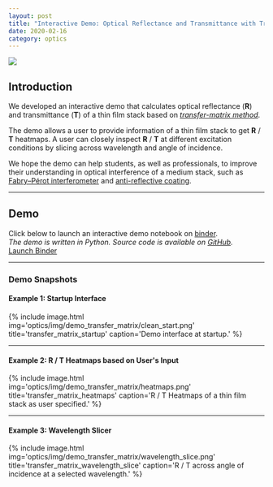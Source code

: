```yaml
---
layout: post
title: "Interactive Demo: Optical Reflectance and Transmittance with Transfer-Matrix Method"
date: 2020-02-16
category: optics
---
```


<div class="my-4 text-center">
  <img class="w-75" src="{{ site.url }}/optics/img/demo_transfer_matrix/cover.png">
</div>

## Introduction

We developed an interactive demo that calculates optical reflectance (**R**) and transmittance (**T**) of a thin film stack based on [*transfer-matrix method*](https://en.wikipedia.org/wiki/Transfer-matrix_method_(optics)).

The demo allows a user to provide information of a thin film stack to get **R** / **T** heatmaps. A user can closely inspect **R** / **T** at different excitation conditions by slicing across wavelength and angle of incidence.

We hope the demo can help students, as well as professionals, to improve their understanding in optical interference of a medium stack, such as [Fabry–Pérot interferometer](https://en.wikipedia.org/wiki/Fabry%E2%80%93P%C3%A9rot_interferometer) and [anti-reflective coating](https://en.wikipedia.org/wiki/Anti-reflective_coating).

---

## Demo

Click below to launch an interactive demo notebook on [binder](https://mybinder.org/).  
*The demo is written in Python. Source code is available on [GitHub](https://github.com/clumdee/transfer_matrix).*  
<a class="btn btn-success text-white" href="https://mybinder.org/v2/gh/clumdee/transfer_matrix/master?urlpath=tree/demo_minimal.ipynb">Launch Binder</a>

--- 

### Demo Snapshots
#### Example 1: Startup Interface
<!-- ![transfer_matrix_startup]({{ site.url }}/assets/img/demo_transfer_matrix/clean_start.png) -->
{% include image.html
  img='optics/img/demo_transfer_matrix/clean_start.png'
  title='transfer_matrix_startup'
  caption='Demo interface at startup.'
%}

---

#### Example 2: R / T Heatmaps based on User's Input
<!-- ![transfer_matrix_heatmaps]({{ site.url }}/assets/img/demo_transfer_matrix/heatmaps.png) -->
{% include image.html
  img='optics/img/demo_transfer_matrix/heatmaps.png'
  title='transfer_matrix_heatmaps'
  caption='R / T Heatmaps of a thin film stack as user specified.'
%}

---

#### Example 3: Wavelength Slicer
<!-- ![transfer_matrix_wavelength_slice]({{ site.url }}/assets/img/demo_transfer_matrix/wavelength_slice.png) -->
{% include image.html
  img='optics/img/demo_transfer_matrix/wavelength_slice.png'
  title='transfer_matrix_wavelength_slice'
  caption='R / T across angle of incidence at a selected wavelength.'
%}
